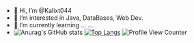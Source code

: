 - 👋 Hi, I’m @Kalixt044
- 👀 I’m interested in Java, DataBases, Web Dev. 
- 🌱 I’m currently learning ...
...
- ![Anurag's GitHub stats](https://github-readme-stats.vercel.app/api?username=Kalixt044&show_icons=true&theme=radical)
[![Top Langs](https://github-readme-stats.vercel.app/api/top-langs/?username=Kalixt044)](https://github.com/anuraghazra/github-readme-stats)
![Profile View Counter](https://komarev.com/ghpvc/?username=Kalixt044) 
<!---
Kalixt044/Kalixt044 is a ✨ special ✨ repository because its `README.md` (this file) appears on your GitHub profile.
You can click the Preview link to take a look at your changes.
--->
